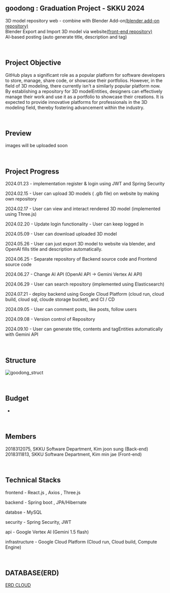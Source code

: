 ## goodong : Graduation Project - SKKU 2024

3D model repository web - combine with Blender Add-on[(blender add-on repository)](https://github.com/kjs990114/goodong-blender-addon)<br>
Blender Export and Import 3D model via website[(front-end repository)](https://github.com/keemjoonsung/goodong-fe) <br>
AI-based posting (auto generate title, description and tag)

  
<br>

## Project Objective

GitHub plays a significant role as a popular platform for software developers to
store, manage, share code, or showcase their portfolios. However, in the field of
3D modeling, there currently isn't a similarly popular platform now. By
establishing a repository for 3D modelEntities, designers can effectively manage their
work and use it as a portfolio to showcase their creations. It is expected to
provide innovative platforms for professionals in the 3D modeling field, thereby
fostering advancement within the industry.

<br>

## Preview

images will be uploaded soon 

<br>

## Project Progress

2024.01.23 - implementation register & login using JWT and Spring Security  <br>

2024.02.15 - User can upload 3D models ( .glb file) on website by making own repository<br>

2024.02.17 - User can view and interact rendered 3D model (implemented using Three.js)<br>

2024.02.20 - Update login functionality - User can keep logged in<br>

2024.05.09 - User can download uploaded 3D model<br>

2024.05.26  - User can just export 3D model to website via blender, and OpenAI fills title and description automatically.<br>

2024.06.25 - Separate repository of Backend source code and Frontend source code<br>

2024.06.27 - 	Change AI API (OpenAI API -> Gemini Vertex AI API) <br>

2024.06.29 - User can search repository (implemented using Elasticsearch)

2024.07.21 - deploy backend using Google Cloud Platform (cloud run, cloud build, cloud sql, cloude storage bucket), and CI / CD

2024.09.05 - User can comment posts, like posts, follow users

2024.09.08 - Version control of Repository

2024.09.10 - User can generate title, contents and tagEntities automatically with Gemini API

<br>

## Structure


![goodong_struct](https://github.com/user-attachments/assets/bf5130b8-866d-46bc-8a60-4e77bb017f93)

<br>


## Budget
-
<br>


## Members

2018312075, SKKU Software Department, Kim joon sung (Back-end)<br>
2018311813, SKKU Software Department, Kim min jae (Front-end)

<br>



## Technical Stacks

frontend - React.js , Axios , Three.js

backend - Spring boot , JPA/Hibernate

databse - MySQL

security - Spring Security, JWT

api - Google Vertex AI (Gemini 1.5 flash)

infrastructure - Google Cloud Platform (Cloud run, Cloud build, Compute Engine)

<br>

## DATABASE(ERD)
[ERD CLOUD](https://www.erdcloud.com/d/M9LBJgsyBpjDeoR3r)
